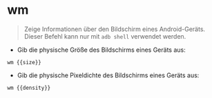 # wm

> Zeige Informationen über den Bildschirm eines Android-Geräts.
> Dieser Befehl kann nur mit `adb shell` verwendet werden.

- Gib die physische Größe des Bildschirms eines Geräts aus:

`wm {{size}}`

- Gib die physische Pixeldichte des Bildschirms eines Geräts aus:

`wm {{density}}`
